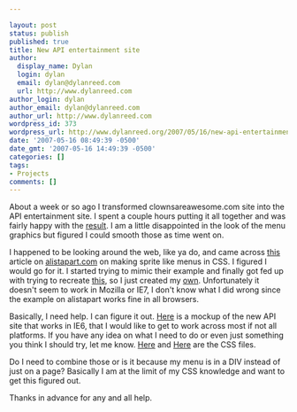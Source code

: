 ```yaml
---

layout: post
status: publish
published: true
title: New API entertainment site
author:
  display_name: Dylan
  login: dylan
  email: dylan@dylanreed.com
  url: http://www.dylanreed.com
author_login: dylan
author_email: dylan@dylanreed.com
author_url: http://www.dylanreed.com
wordpress_id: 373
wordpress_url: http://www.dylanreed.org/2007/05/16/new-api-entertainment-site/
date: '2007-05-16 08:49:39 -0500'
date_gmt: '2007-05-16 14:49:39 -0500'
categories: []
tags:
- Projects
comments: []
---
```


About a week or so ago I transformed clownsareawesome.com site into the API entertainment site. I spent a couple hours putting it all together and was fairly happy with the [result][1]. I am a little disappointed in the look of the menu graphics but figured I could smooth those as time went on. 

   [1]: http://www.clownsareawesome.com

I happened to be looking around the web, like ya do, and came across [this][2] article on [alistapart.com][3] on making sprite like menus in CSS. I figured I would go for it. I started trying to mimic their example and finally got fed up with trying to recreate [this][4], so I just created my [own][5]. Unfortunately it doesn't seem to work in Mozilla or IE7, I don't know what I did wrong since the example on alistapart works fine in all browsers. 

   [2]: http://alistapart.com/articles/sprites
   [3]: http://www.alistapart.com
   [4]: http://alistapart.com/d/sprites/ala-image3.html
   [5]: http://ads.dylanreed.org/fancyselector/test.html

Basically, I need help. I can figure it out. [Here][6] is a mockup of the new API site that works in IE6, that I would like to get to work across most if not all platforms. If you have any idea on what I need to do or even just something you think I should try, let me know. [Here][7] and [Here][8] are the CSS files. 

   [6]: http://ads.dylanreed.org/fancyselector/index.html
   [7]: http://ads.dylanreed.org/fancyselector/test.css
   [8]: http://ads.dylanreed.org/fancyselector/1.css

Do I need to combine those or is it because my menu is in a DIV instead of just on a page? Basically I am at the limit of my CSS knowledge and want to get this figured out.

Thanks in advance for any and all help.
